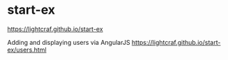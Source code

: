 # start-ex 
https://lightcraf.github.io/start-ex


Adding and displaying users via AngularJS
https://lightcraf.github.io/start-ex/users.html
